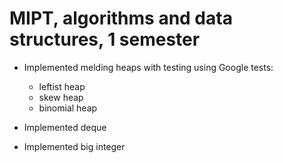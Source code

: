 MIPT, algorithms and data structures, 1 semester
================================================

* Implemented melding heaps with testing using Google tests:
  * leftist heap
  * skew heap
  * binomial heap

* Implemented deque
* Implemented big integer
